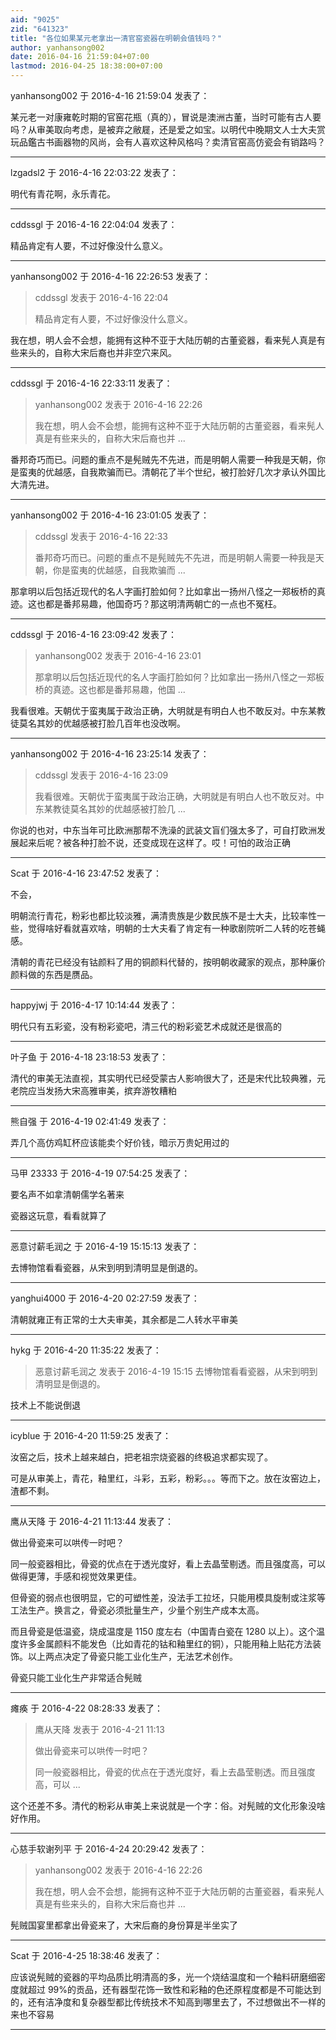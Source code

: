```yaml
---
aid: "9025"
zid: "641323"
title: "各位如果某元老拿出一清官窑瓷器在明朝会值钱吗？"
author: yanhansong002
date: 2016-04-16 21:59:04+07:00
lastmod: 2016-04-25 18:38:00+07:00
---
```


yanhansong002 于 2016-4-16 21:59:04 发表了：

某元老一对康雍乾时期的官窑花瓶（真的），冒说是澳洲古董，当时可能有古人要吗？从审美取向考虑，是被弃之敝屣，还是爱之如宝。以明代中晚期文人士大夫赏玩品鑑古书画器物的风尚，会有人喜欢这种风格吗？卖清官窑高仿瓷会有销路吗？

---

lzgadsl2 于 2016-4-16 22:03:22 发表了：

明代有青花啊，永乐青花。

---

cddssgl 于 2016-4-16 22:04:04 发表了：

精品肯定有人要，不过好像没什么意义。

---

yanhansong002 于 2016-4-16 22:26:53 发表了：

> cddssgl 发表于 2016-4-16 22:04
>
> 精品肯定有人要，不过好像没什么意义。

我在想，明人会不会想，能拥有这种不亚于大陆历朝的古董瓷器，看来髡人真是有些来头的，自称大宋后裔也并非空穴来风。

---

cddssgl 于 2016-4-16 22:33:11 发表了：

> yanhansong002 发表于 2016-4-16 22:26
>
> 我在想，明人会不会想，能拥有这种不亚于大陆历朝的古董瓷器，看来髡人真是有些来头的，自称大宋后裔也并 ...

番邦奇巧而已。问题的重点不是髡贼先不先进，而是明朝人需要一种我是天朝，你是蛮夷的优越感，自我欺骗而已。清朝花了半个世纪，被打脸好几次才承认外国比大清先进。

---

yanhansong002 于 2016-4-16 23:01:05 发表了：

> cddssgl 发表于 2016-4-16 22:33
>
> 番邦奇巧而已。问题的重点不是髡贼先不先进，而是明朝人需要一种我是天朝，你是蛮夷的优越感，自我欺骗而 ...

那拿明以后包括近现代的名人字画打脸如何？比如拿出一扬州八怪之一郑板桥的真迹。这也都是番邦易趣，他国奇巧？那这明清两朝亡的一点也不冤枉。

---

cddssgl 于 2016-4-16 23:09:42 发表了：

> yanhansong002 发表于 2016-4-16 23:01
>
> 那拿明以后包括近现代的名人字画打脸如何？比如拿出一扬州八怪之一郑板桥的真迹。这也都是番邦易趣，他国 ...

我看很难。天朝优于蛮夷属于政治正确，大明就是有明白人也不敢反对。中东某教徒莫名其妙的优越感被打脸几百年也没改啊。

---

yanhansong002 于 2016-4-16 23:25:14 发表了：

> cddssgl 发表于 2016-4-16 23:09
>
> 我看很难。天朝优于蛮夷属于政治正确，大明就是有明白人也不敢反对。中东某教徒莫名其妙的优越感被打脸几 ...

你说的也对，中东当年可比欧洲那帮不洗澡的武装文盲们强太多了，可自打欧洲发展起来后呢？被各种打脸不说，还变成现在这样了。哎！可怕的政治正确

---

Scat 于 2016-4-16 23:47:52 发表了：

不会，

明朝流行青花，粉彩也都比较淡雅，满清贵族是少数民族不是士大夫，比较率性一些，觉得啥好看就喜欢啥，明朝的士大夫看了肯定有一种歌剧院听二人转的吃苍蝇感。

清朝的青花已经没有钴颜料了用的铜颜料代替的，按明朝收藏家的观点，那种廉价颜料做的东西是赝品。

---

happyjwj 于 2016-4-17 10:14:44 发表了：

明代只有五彩瓷，没有粉彩瓷吧，清三代的粉彩瓷艺术成就还是很高的

---

叶子鱼 于 2016-4-18 23:18:53 发表了：

清代的审美无法直视，其实明代已经受蒙古人影响很大了，还是宋代比较典雅，元老院应当发扬大宋高雅审美，摈弃游牧糟粕

---

熊自强 于 2016-4-19 02:41:49 发表了：

弄几个高仿鸡缸杯应该能卖个好价钱，暗示万贵妃用过的

---

马甲 23333 于 2016-4-19 07:54:25 发表了：

要名声不如拿清朝儒学名著来

瓷器这玩意，看看就算了

---

恶意讨薪毛润之 于 2016-4-19 15:15:13 发表了：

去博物馆看看瓷器，从宋到明到清明显是倒退的。

---

yanghui4000 于 2016-4-20 02:27:59 发表了：

清朝就雍正有正常的士大夫审美，其余都是二人转水平审美

---

hykg 于 2016-4-20 11:35:22 发表了：

> 恶意讨薪毛润之 发表于 2016-4-19 15:15 去博物馆看看瓷器，从宋到明到清明显是倒退的。

技术上不能说倒退

---

icyblue 于 2016-4-20 11:59:25 发表了：

汝窑之后，技术上越来越白，把老祖宗烧瓷器的终极追求都实现了。

可是从审美上，青花，釉里红，斗彩，五彩，粉彩。。。等而下之。放在汝窑边上，渣都不剩。

---

鹰从天降 于 2016-4-21 11:13:44 发表了：

做出骨瓷来可以哄传一时吧？

同一般瓷器相比，骨瓷的优点在于透光度好，看上去晶莹剔透。而且强度高，可以做得更薄，手感和视觉效果更佳。

但骨瓷的弱点也很明显，它的可塑性差，没法手工拉坯，只能用模具旋制或注浆等工法生产。换言之，骨瓷必须批量生产，少量个别生产成本太高。

而且骨瓷是低温瓷，烧成温度是 1150 度左右（中国青白瓷在 1280 以上）。这个温度许多金属颜料不能发色（比如青花的钴和釉里红的铜），只能用釉上贴花方法装饰。以上两点决定了骨瓷只能工业化生产，无法艺术创作。

骨瓷只能工业化生产非常适合髡贼

---

瘫痪 于 2016-4-22 08:28:33 发表了：

> 鹰从天降 发表于 2016-4-21 11:13
>
> 做出骨瓷来可以哄传一时吧？
>
> 同一般瓷器相比，骨瓷的优点在于透光度好，看上去晶莹剔透。而且强度高，可以 ...

这个还差不多。清代的粉彩从审美上来说就是一个字：俗。对髡贼的文化形象没啥好作用。

---

心慈手软谢列平 于 2016-4-24 20:29:42 发表了：

> yanhansong002 发表于 2016-4-16 22:26
>
> 我在想，明人会不会想，能拥有这种不亚于大陆历朝的古董瓷器，看来髡人真是有些来头的，自称大宋后裔也并 ...

髡贼国宴里都拿出骨瓷来了，大宋后裔的身份算是半坐实了

---

Scat 于 2016-4-25 18:38:46 发表了：

应该说髡贼的瓷器的平均品质比明清高的多，光一个烧结温度和一个釉料研磨细密度就超过 99%的贡品，还有器型花饰一致性和彩釉的色还原程度都是不可能达到的，还有洁净度和复杂器型都比传统技术不知高到哪里去了，不过想做出不一样的来也不容易

---
